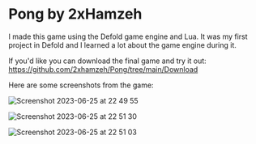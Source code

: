 # Pong by 2xHamzeh

I made this game using the Defold game engine and Lua. 
It was my first project in Defold and I learned a lot about the game engine during it.

If you'd like you can download the final game and try it out:
https://github.com/2xhamzeh/Pong/tree/main/Download

Here are some screenshots from the game:

![Screenshot 2023-06-25 at 22 49 55](https://github.com/2xhamzeh/Pong/assets/118957694/61212cd8-7513-48e8-afb9-a5b8c09804e5)

![Screenshot 2023-06-25 at 22 51 30](https://github.com/2xhamzeh/Pong/assets/118957694/f1859577-b314-48df-84a8-fb6567ec269a)

![Screenshot 2023-06-25 at 22 51 03](https://github.com/2xhamzeh/Pong/assets/118957694/8f181792-5d3e-4f6a-acb7-a568cf353881)


